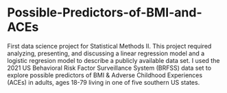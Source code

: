 # Possible-Predictors-of-BMI-and-ACEs
First data science project for Statistical Methods II. This project required analyzing, presenting, and discussing a linear regression model and a logistic regresion model to describe a publicly available data set. I used the 2021 US Behavioral Risk Factor Surveillance System (BRFSS) data set to explore possible predictors of BMI &amp; Adverse Childhood Experiences (ACEs) in adults, ages 18-79 living in one of five southern US states.
